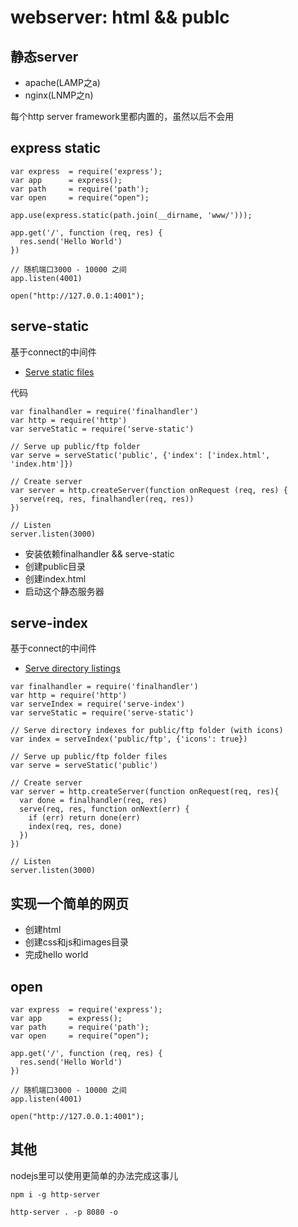# webserver: html && publc

## 静态server

- apache(LAMP之a)
- nginx(LNMP之n)

每个http server framework里都内置的，虽然以后不会用

## express static

```
var express  = require('express');
var app      = express();
var path     = require('path');
var open     = require("open");

app.use(express.static(path.join(__dirname, 'www/')));

app.get('/', function (req, res) {
  res.send('Hello World')
})

// 随机端口3000 - 10000 之间
app.listen(4001)

open("http://127.0.0.1:4001");
```

## serve-static

基于connect的中间件

- [Serve static files](https://www.npmjs.com/package/serve-static)

代码

```
var finalhandler = require('finalhandler')
var http = require('http')
var serveStatic = require('serve-static')
 
// Serve up public/ftp folder 
var serve = serveStatic('public', {'index': ['index.html', 'index.htm']})
 
// Create server 
var server = http.createServer(function onRequest (req, res) {
  serve(req, res, finalhandler(req, res))
})
 
// Listen 
server.listen(3000)
```

- 安装依赖finalhandler && serve-static
- 创建public目录
- 创建index.html
- 启动这个静态服务器

## serve-index

基于connect的中间件

- [Serve directory listings](https://www.npmjs.com/package/serve-index)

```
var finalhandler = require('finalhandler')
var http = require('http')
var serveIndex = require('serve-index')
var serveStatic = require('serve-static')
 
// Serve directory indexes for public/ftp folder (with icons) 
var index = serveIndex('public/ftp', {'icons': true})
 
// Serve up public/ftp folder files 
var serve = serveStatic('public')
 
// Create server 
var server = http.createServer(function onRequest(req, res){
  var done = finalhandler(req, res)
  serve(req, res, function onNext(err) {
    if (err) return done(err)
    index(req, res, done)
  })
})
 
// Listen 
server.listen(3000)
```

## 实现一个简单的网页

- 创建html
- 创建css和js和images目录
- 完成hello world


## open

```
var express  = require('express');
var app      = express();
var path     = require('path');
var open     = require("open");

app.get('/', function (req, res) {
  res.send('Hello World')
})

// 随机端口3000 - 10000 之间
app.listen(4001)

open("http://127.0.0.1:4001");
```

## 其他

nodejs里可以使用更简单的办法完成这事儿

```
npm i -g http-server

http-server . -p 8080 -o
```
